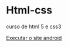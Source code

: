 # Html-css
 curso de html 5 e css3

<a href="https://biancoguile.github.io/Html-css/exercicioss/androidteste01/android.html"> Executar o site android</a>